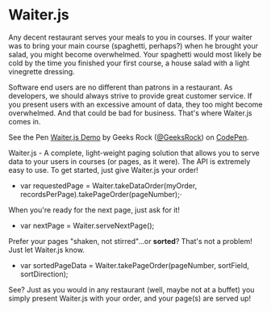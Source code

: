 # Waiter.js

Any decent restaurant serves your meals to you in courses. If your waiter was to bring your main course (spaghetti, perhaps?) when he brought your salad, you might become overwhelmed. Your spaghetti would most likely be cold by the time you finished your first course, a house salad with a light vinegrette dressing.

Software end users are no different than patrons in a restaurant. As developers, we should always strive to provide great customer service. If you present users with an excessive amount of data, they too might become overwhelmed. And that could be bad for business. That's where Waiter.js comes in.

<p data-height="268" data-theme-id="11599" data-slug-hash="jWKYbE" data-default-tab="result" data-user="GeeksRock" data-preview="true" class='codepen'>See the Pen <a href='http://codepen.io/GeeksRock/pen/jWKYbE/'>Waiter.js Demo</a> by Geeks Rock (<a href='http://codepen.io/GeeksRock'>@GeeksRock</a>) on <a href='http://codepen.io'>CodePen</a>.</p>
<script async src="//assets.codepen.io/assets/embed/ei.js"></script>

Waiter.js - A complete, light-weight paging solution that allows you to serve data to your users in courses (or pages, as it were). The API is extremely easy to use. To get started, just give Waiter.js your order! 

  + var requestedPage = Waiter.takeDataOrder(myOrder, recordsPerPage).takePageOrder(pageNumber);⋅

When you're ready for the next page, just ask for it! 

  + var nextPage = Waiter.serveNextPage();

Prefer your pages "shaken, not stirred"...or **sorted**? That's not a problem! Just let Waiter.js know. 

  + var sortedPageData = Waiter.takePageOrder(pageNumber, sortField, sortDirection);

See? Just as you would in any restaurant (well, maybe not at a buffet) you simply present Waiter.js with your order, and your page(s) are served up!
